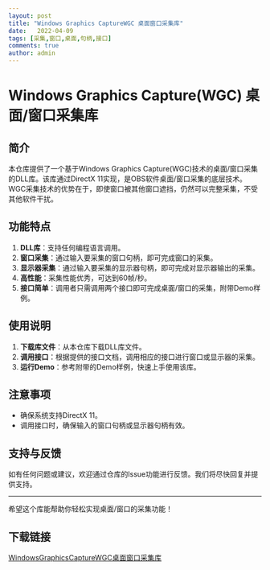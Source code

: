 ```yaml
---
layout: post
title: "Windows Graphics CaptureWGC 桌面窗口采集库"
date:   2022-04-09
tags: [采集,窗口,桌面,句柄,接口]
comments: true
author: admin
---
```

# Windows Graphics Capture(WGC) 桌面/窗口采集库

## 简介

本仓库提供了一个基于Windows Graphics Capture(WGC)技术的桌面/窗口采集的DLL库。该库通过DirectX 11实现，是OBS软件桌面/窗口采集的底层技术。WGC采集技术的优势在于，即使窗口被其他窗口遮挡，仍然可以完整采集，不受其他软件干扰。

## 功能特点

1. **DLL库**：支持任何编程语言调用。
2. **窗口采集**：通过输入要采集的窗口句柄，即可完成窗口的采集。
3. **显示器采集**：通过输入要采集的显示器句柄，即可完成对显示器输出的采集。
4. **高性能**：采集性能优秀，可达到60帧/秒。
5. **接口简单**：调用者只需调用两个接口即可完成桌面/窗口的采集，附带Demo样例。

## 使用说明

1. **下载库文件**：从本仓库下载DLL库文件。
2. **调用接口**：根据提供的接口文档，调用相应的接口进行窗口或显示器的采集。
3. **运行Demo**：参考附带的Demo样例，快速上手使用该库。

## 注意事项

- 确保系统支持DirectX 11。
- 调用接口时，确保输入的窗口句柄或显示器句柄有效。

## 支持与反馈

如有任何问题或建议，欢迎通过仓库的Issue功能进行反馈。我们将尽快回复并提供支持。

---

希望这个库能帮助你轻松实现桌面/窗口的采集功能！

## 下载链接

[WindowsGraphicsCaptureWGC桌面窗口采集库](https://pan.quark.cn/s/fcfb8223d65f)